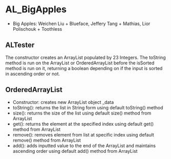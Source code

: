 # AL_BigApples
* Big Apples: Weichen Liu + Blueface, Jeffery Tang + Mathias, Lior Polischouk + Toothless

## ALTester
The constructor creates an ArrayList populated by 23 Integers. The toString method is run on the ArrayList or OrderedArrayList before the isSorted method is run on it, returning a boolean depending on if the input is sorted in ascending order or not.

## OrderedArrayList
* Constructor: creates new ArrayList<Integer> object _data
* toString(): returns the list in String form using default toString() method
* size(): returns the size of the list using default size() method from ArrayList
* get(): returns the element at the specified index using default get() method from ArrayList
* remove(): removes element from list at specific index using default remove() method from ArrayList
* add(): adds inputted value to the end of the ArrayList and maintains ascending order using default add() method from ArrayList

